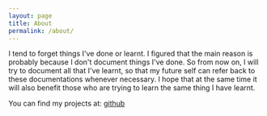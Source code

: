 ```yaml
---
layout: page
title: About
permalink: /about/
---
```


I tend to forget things I've done or learnt. I figured that the main reason is probably because I don't document things I've done. So from now on, I will try to document all that I've learnt, so that my future self can refer back to these documentations whenever necessary. I hope that at the same time it will also benefit those who are trying to learn the same thing I have learnt.

You can find my projects at: 
[github](https://github.com/gohkhoonhiang)

